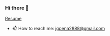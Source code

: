 ### Hi there 👋

[Resume](https://resume.creddle.io/)
- 📫 How to reach me: jgpena2888@gmail.com

<!--
- 🔭 I’m currently working on ...
